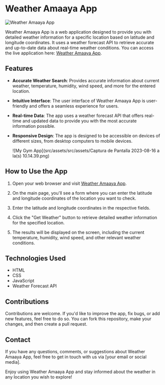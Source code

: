# Weather Amaaya App

![Weather Amaaya App](https://user-images.githubusercontent.com/12345678/your-screenshot-link.png)

Weather Amaaya App is a web application designed to provide you with detailed weather information for a specific location based on latitude and longitude coordinates. It uses a weather forecast API to retrieve accurate and up-to-date data about real-time weather conditions. You can access the live application here: [Weather Amaaya App](https://weather-amaaya-app.netlify.app).

## Features

- **Accurate Weather Search**: Provides accurate information about current weather, temperature, humidity, wind speed, and more for the entered location.

- **Intuitive Interface**: The user interface of Weather Amaaya App is user-friendly and offers a seamless experience for users.

- **Real-time Data**: The app uses a weather forecast API that offers real-time and updated data to provide you with the most accurate information possible.

- **Responsive Design**: The app is designed to be accessible on devices of different sizes, from desktop computers to mobile devices.

  ![My Gym App](src/assets/src/assets/Captura de Pantalla 2023-08-16 a la(s) 10.14.39.png)

## How to Use the App

1. Open your web browser and visit [Weather Amaaya App](https://weather-amaaya-app.netlify.app).

2. On the main page, you'll see a form where you can enter the latitude and longitude coordinates of the location you want to check.

3. Enter the latitude and longitude coordinates in the respective fields.

4. Click the "Get Weather" button to retrieve detailed weather information for the specified location.

5. The results will be displayed on the screen, including the current temperature, humidity, wind speed, and other relevant weather conditions.

## Technologies Used

- HTML
- CSS
- JavaScript
- Weather Forecast API

## Contributions

Contributions are welcome. If you'd like to improve the app, fix bugs, or add new features, feel free to do so. You can fork this repository, make your changes, and then create a pull request.

## Contact

If you have any questions, comments, or suggestions about Weather Amaaya App, feel free to get in touch with us via [your email or social media].

Enjoy using Weather Amaaya App and stay informed about the weather in any location you wish to explore!

